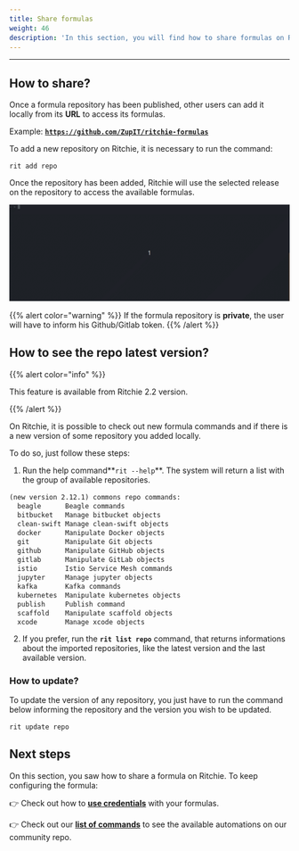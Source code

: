 ```yaml
---
title: Share formulas
weight: 46
description: 'In this section, you will find how to share formulas on Ritchie.'
---
```


---

## How to share?

Once a formula repository has been published, other users can add it locally from its **URL** to access its formulas.

Example: [**`https://github.com/ZupIT/ritchie-formulas`**](https://github.com/ZupIT/ritchie-formulas)

To add a new repository on Ritchie, it is necessary to run the command: 

```text
rit add repo
```

Once the repository has been added, Ritchie will use the selected release on the repository to access the available formulas.

![](/docs/rit-add-repo-3.gif)

{{% alert color="warning" %}}
If the formula repository is **private**, the user will have to inform his Github/Gitlab token.
{{% /alert %}}

## How to see the repo latest version?

{{% alert color="info" %}}

This feature is available from Ritchie 2.2 version. 

{{% /alert %}}

On Ritchie, it is possible to check out new formula commands and if there is a new version of some repository you added locally.

To do so, just follow these steps:

1. Run the help command**`rit --help`**. The system will return a list with the group of available repositories. 

```text
(new version 2.12.1) commons repo commands:
  beagle      Beagle commands
  bitbucket   Manage bitbucket objects
  clean-swift Manage clean-swift objects
  docker      Manipulate Docker objects
  git         Manipulate Git objects
  github      Manipulate GitHub objects
  gitlab      Manipulate GitLab objects
  istio       Istio Service Mesh commands
  jupyter     Manage jupyter objects
  kafka       Kafka commands
  kubernetes  Manipulate kubernetes objects
  publish     Publish command
  scaffold    Manipulate scaffold objects
  xcode       Manage xcode objects
```

   2. If you prefer, run the **`rit list repo`** command, that returns informations about the imported repositories, like the latest version and the last available version.

### How to update?

To update the version of any repository, you just have to run the command below informing the repository and the version you wish to be updated.

```text
rit update repo
```

## Next steps 

On this section, you saw how to share a formula on Ritchie. To keep configuring the formula: 

👉 Check out how to [**use credentials**](/docs-ritchie/tutorials/credentials/how-to-use-credentials-as-formula-inputs/) with your formulas.

👉 Check out our [**list of commands**](/docs-ritchie/reference/list-of-commands-and-flags/) to see the available automations on our community repo.
